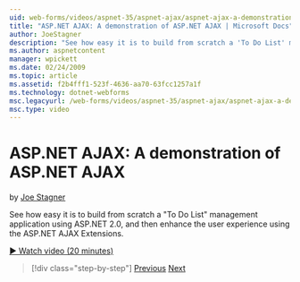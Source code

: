 ```yaml
---
uid: web-forms/videos/aspnet-35/aspnet-ajax/aspnet-ajax-a-demonstration-of-aspnet-ajax
title: "ASP.NET AJAX: A demonstration of ASP.NET AJAX | Microsoft Docs"
author: JoeStagner
description: "See how easy it is to build from scratch a 'To Do List' management application using ASP.NET 2.0, and then enhance the user experience using the ASP.NET AJAX..."
ms.author: aspnetcontent
manager: wpickett
ms.date: 02/24/2009
ms.topic: article
ms.assetid: f2b4fff1-523f-4636-aa70-63fcc1257a1f
ms.technology: dotnet-webforms
msc.legacyurl: /web-forms/videos/aspnet-35/aspnet-ajax/aspnet-ajax-a-demonstration-of-aspnet-ajax
msc.type: video
---
```

ASP.NET AJAX: A demonstration of ASP.NET AJAX
====================
by [Joe Stagner](https://github.com/JoeStagner)

See how easy it is to build from scratch a "To Do List" management application using ASP.NET 2.0, and then enhance the user experience using the ASP.NET AJAX Extensions.

[&#9654; Watch video (20 minutes)](https://channel9.msdn.com/Blogs/ASP-NET-Site-Videos/aspnet-ajax-a-demonstration-of-aspnet-ajax)

> [!div class="step-by-step"]
> [Previous](creating-and-using-an-ajax-enabled-web-service-in-a-web-site.md)
> [Next](adonet-data-services-with-aspnet-ajax-support.md)
